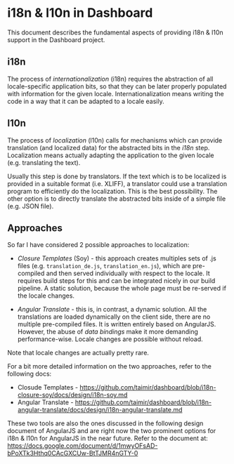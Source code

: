 # i18n & l10n in Dashboard

This document describes the fundamental aspects of providing i18n & l10n support in the Dashboard project.

## i18n

The process of *internationalization* (i18n) requires the abstraction of all locale-specific application bits, so that they can be later properly populated with information for the given locale. Internationalization means writing the code in a way that it can be adapted to a locale easily.

## l10n

The process of *localization* (l10n) calls for mechanisms which can provide translation (and localized data) for the abstracted bits in the *i18n* step. Localization means actually adapting the application to the given locale (e.g. translating the text).

Usually this step is done by translators. If the text which is to be localized is provided in a suitable format (i.e. XLIFF), a translator could use a translation program to efficiently do the localization. This is the best possibility. The other option is to directly translate the abstracted bits inside of a simple file (e.g. JSON file).

## Approaches
So far I have considered 2 possible approaches to localization:
  * *Closure Templates* (Soy) - this approach creates multiples sets of .js files (e.g. `translation_de.js`, `translation_en.js`), which are pre-compiled and then served individually with respect to the locale. It requires build steps for this and can be integrated nicely in our build pipeline. A static solution, because the whole page must be re-served if the locale changes.

  * *Angular Translate* - this is, in contrast, a dynamic solution. All the translations are loaded dynamically on the client side, there are no multiple pre-compiled files. It is written entirely based on AngularJS. However, the abuse of *data bindings* make it more demanding performance-wise. Locale changes are possible without reload.

Note that locale changes are actually pretty rare.

For a bit more detailed information on the two approaches, refer to the following docs:
* Closude Templates - https://github.com/taimir/dashboard/blob/i18n-closure-soy/docs/design/i18n-soy.md
* Angular Translate - https://github.com/taimir/dashboard/blob/i18n-angular-translate/docs/design/i18n-angular-translate.md

These two tools are also the ones discussed in the following design document of AngularJS and are right now the two prominent options for i18n & l10n for AngularJS in the near future. Refer to the document at: https://docs.google.com/document/d/1mwyOFsAD-bPoXTk3Hthq0CAcGXCUw-BtTJMR4nGTY-0

